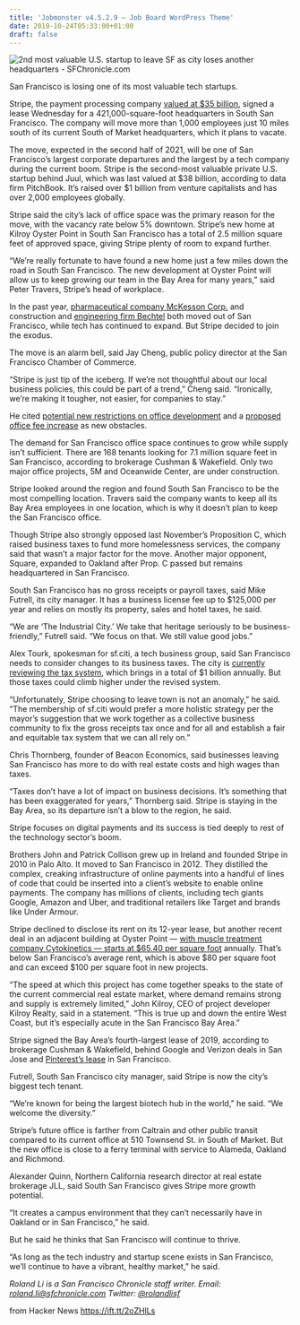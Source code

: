 ```yaml
---
title: 'Jobmonster v4.5.2.9 – Job Board WordPress Theme'
date: 2019-10-24T05:33:00+01:00
draft: false
---
```


![](https://s.hdnux.com/photos/01/06/42/04/18489609/7/rawImage.jpg "2nd most valuable U.S. startup to leave SF as city loses another headquarters - SFChronicle.com")  

San Francisco is losing one of its most valuable tech startups.

Stripe, the payment processing company [valued at $35 billion](https://www.sfchronicle.com/business/article/35-billion-startup-Stripe-considers-move-out-of-14453688.php), signed a lease Wednesday for a 421,000-square-foot headquarters in South San Francisco. The company will move more than 1,000 employees just 10 miles south of its current South of Market headquarters, which it plans to vacate.

The move, expected in the second half of 2021, will be one of San Francisco’s largest corporate departures and the largest by a tech company during the current boom. Stripe is the second-most valuable private U.S. startup behind Juul, which was last valued at $38 billion, according to data firm PitchBook. It’s raised over $1 billion from venture capitalists and has over 2,000 employees globally.

Stripe said the city’s lack of office space was the primary reason for the move, with the vacancy rate below 5% downtown. Stripe’s new home at Kilroy Oyster Point in South San Francisco has a total of 2.5 million square feet of approved space, giving Stripe plenty of room to expand further.

“We’re really fortunate to have found a new home just a few miles down the road in South San Francisco. The new development at Oyster Point will allow us to keep growing our team in the Bay Area for many years,” said Peter Travers, Stripe’s head of workplace.

In the past year, [pharmaceutical company McKesson Corp.](https://www.sfchronicle.com/business/article/McKesson-biggest-U-S-drug-distributor-to-move-13435748.php) and construction and [engineering firm Bechtel](https://www.sfchronicle.com/business/article/Bechtel-headquarters-leaving-SF-in-favor-of-12977525.php) both moved out of San Francisco, while tech has continued to expand. But Stripe decided to join the exodus.

The move is an alarm bell, said Jay Cheng, public policy director at the San Francisco Chamber of Commerce.

“Stripe is just tip of the iceberg. If we’re not thoughtful about our local business policies, this could be part of a trend,” Cheng said. “Ironically, we’re making it tougher, not easier, for companies to stay.”

He cited [potential new restrictions on office development](https://www.sfchronicle.com/business/article/SF-Mayor-SoMa-nonprofit-clash-over-office-growth-14541749.php) and a [proposed office fee increase](https://www.sfchronicle.com/bayarea/article/Battle-is-brewing-over-SF-development-fees-13961249.php) as new obstacles.

The demand for San Francisco office space continues to grow while supply isn’t sufficient. There are 168 tenants looking for 7.1 million square feet in San Francisco, according to brokerage Cushman & Wakefield. Only two major office projects, 5M and Oceanwide Center, are under construction.

Stripe looked around the region and found South San Francisco to be the most compelling location. Travers said the company wants to keep all its Bay Area employees in one location, which is why it doesn’t plan to keep the San Francisco office.

Though Stripe also strongly opposed last November’s Proposition C, which raised business taxes to fund more homelessness services, the company said that wasn’t a major factor for the move. Another major opponent, Square, expanded to Oakland after Prop. C passed but remains headquartered in San Francisco.

South San Francisco has no gross receipts or payroll taxes, said Mike Futrell, its city manager. It has a business license fee up to $125,000 per year and relies on mostly its property, sales and hotel taxes, he said.

“We are ‘The Industrial City.’ We take that heritage seriously to be business-friendly,” Futrell said. “We focus on that. We still value good jobs.”

Alex Tourk, spokesman for sf.citi, a tech business group, said San Francisco needs to consider changes to its business taxes. The city is [currently reviewing the tax system](https://www.sfchronicle.com/bayarea/article/SF-launches-sweeping-review-of-city-s-business-14068142.php), which brings in a total of $1 billion annually. But those taxes could climb higher under the revised system.

“Unfortunately, Stripe choosing to leave town is not an anomaly,” he said. “The membership of sf.citi would prefer a more holistic strategy per the mayor’s suggestion that we work together as a collective business community to fix the gross receipts tax once and for all and establish a fair and equitable tax system that we can all rely on.”

Chris Thornberg, founder of Beacon Economics, said businesses leaving San Francisco has more to do with real estate costs and high wages than taxes.

“Taxes don’t have a lot of impact on business decisions. It’s something that has been exaggerated for years,” Thornberg said. Stripe is staying in the Bay Area, so its departure isn’t a blow to the region, he said.

Stripe focuses on digital payments and its success is tied deeply to rest of the technology sector’s boom.

Brothers John and Patrick Collison grew up in Ireland and founded Stripe in 2010 in Palo Alto. It moved to San Francisco in 2012. They distilled the complex, creaking infrastructure of online payments into a handful of lines of code that could be inserted into a client’s website to enable online payments. The company has millions of clients, including tech giants Google, Amazon and Uber, and traditional retailers like Target and brands like Under Armour.

Stripe declined to disclose its rent on its 12-year lease, but another recent deal in an adjacent building at Oyster Point — [with muscle treatment company Cytokinetics — starts at $65.40 per square foot](http://ir.cytokinetics.com/node/17756/html) annually. That’s below San Francisco’s average rent, which is above $80 per square foot and can exceed $100 per square foot in new projects.

“The speed at which this project has come together speaks to the state of the current commercial real estate market, where demand remains strong and supply is extremely limited,” John Kilroy, CEO of project developer Kilroy Realty, said in a statement. “This is true up and down the entire West Coast, but it’s especially acute in the San Francisco Bay Area.”

Stripe signed the Bay Area’s fourth-largest lease of 2019, according to brokerage Cushman & Wakefield, behind Google and Verizon deals in San Jose and [Pinterest’s lease](https://www.sfchronicle.com/business/article/Pinterest-signs-massive-SF-lease-as-it-moves-13701350.php) in San Francisco.

Futrell, South San Francisco city manager, said Stripe is now the city’s biggest tech tenant.

“We’re known for being the largest biotech hub in the world,” he said. “We welcome the diversity.”

Stripe’s future office is farther from Caltrain and other public transit compared to its current office at 510 Townsend St. in South of Market. But the new office is close to a ferry terminal with service to Alameda, Oakland and Richmond.

Alexander Quinn, Northern California research director at real estate brokerage JLL, said South San Francisco gives Stripe more growth potential.

“It creates a campus environment that they can’t necessarily have in Oakland or in San Francisco,” he said.

But he said he thinks that San Francisco will continue to thrive.

“As long as the tech industry and startup scene exists in San Francisco, we’ll continue to have a vibrant, healthy market,” he said.

_Roland Li is a San Francisco Chronicle staff writer. Email: [roland.li@sfchronicle.com](mailto:roland.li@sfchronicle.com) Twitter: [@rolandlisf](https://twitter.com/rolandlisf)_

  
  
from Hacker News https://ift.tt/2oZHlLs